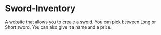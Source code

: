 # Sword-Inventory
A website that allows you to create a sword. You can pick between Long or Short sword. You can also give it a name and a price.
